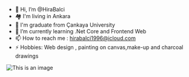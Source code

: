 


- 👋 Hi, I’m @HiraBalci
- 🏘 I'm living in Ankara
- 🏫 I'm graduate from Çankaya University
- 🌱 I’m currently learning .Net Core and Frontend Web
- 📫 How to reach me : hirabalci1996@icloud.com
- ⚡ Hobbies: Web design , painting on canvas,make-up and charcoal drawings


![This is an image](https://prodigits.co.uk/thumbs/wallpapers/p2/anime/12/1dc05d7012331358.jpg)
